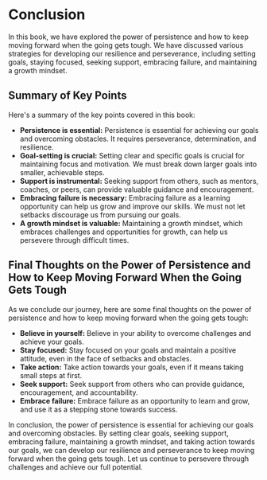 # Conclusion

In this book, we have explored the power of persistence and how to keep moving forward when the going gets tough. We have discussed various strategies for developing our resilience and perseverance, including setting goals, staying focused, seeking support, embracing failure, and maintaining a growth mindset.

Summary of Key Points
---------------------

Here's a summary of the key points covered in this book:

* **Persistence is essential:** Persistence is essential for achieving our goals and overcoming obstacles. It requires perseverance, determination, and resilience.
* **Goal-setting is crucial:** Setting clear and specific goals is crucial for maintaining focus and motivation. We must break down larger goals into smaller, achievable steps.
* **Support is instrumental:** Seeking support from others, such as mentors, coaches, or peers, can provide valuable guidance and encouragement.
* **Embracing failure is necessary:** Embracing failure as a learning opportunity can help us grow and improve our skills. We must not let setbacks discourage us from pursuing our goals.
* **A growth mindset is valuable:** Maintaining a growth mindset, which embraces challenges and opportunities for growth, can help us persevere through difficult times.

Final Thoughts on the Power of Persistence and How to Keep Moving Forward When the Going Gets Tough
---------------------------------------------------------------------------------------------------

As we conclude our journey, here are some final thoughts on the power of persistence and how to keep moving forward when the going gets tough:

* **Believe in yourself:** Believe in your ability to overcome challenges and achieve your goals.
* **Stay focused:** Stay focused on your goals and maintain a positive attitude, even in the face of setbacks and obstacles.
* **Take action:** Take action towards your goals, even if it means taking small steps at first.
* **Seek support:** Seek support from others who can provide guidance, encouragement, and accountability.
* **Embrace failure:** Embrace failure as an opportunity to learn and grow, and use it as a stepping stone towards success.

In conclusion, the power of persistence is essential for achieving our goals and overcoming obstacles. By setting clear goals, seeking support, embracing failure, maintaining a growth mindset, and taking action towards our goals, we can develop our resilience and perseverance to keep moving forward when the going gets tough. Let us continue to persevere through challenges and achieve our full potential.